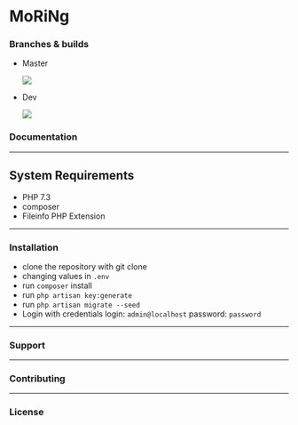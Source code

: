 # MoRiNg

### Branches & builds

* Master

    [![](https://github.styleci.io/repos/220468288/shield?branch=master)](https://github.styleci.io/repos/220468288/shield?branch=master)

* Dev

    [![](https://github.styleci.io/repos/220468288/shield?branch=dev)](https://github.styleci.io/repos/220468288/shield?branch=dev)


### Documentation

---

## System Requirements

* PHP 7.3
* composer
* Fileinfo PHP Extension

---

### Installation
* clone the repository with git clone
* changing values in ```.env```
* run ```composer``` install 
* run ```php artisan key:generate```
* run ```php artisan migrate --seed```
* Login with credentials login: ```admin@localhost``` password: ```password```

---

### Support

---

### Contributing

---

### License